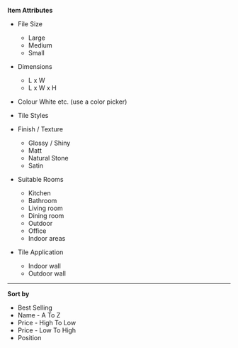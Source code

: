 **Item Attributes**
- File Size
    - Large
    - Medium
    - Small

- Dimensions
    - L x W
    - L x W x H

- Colour
    White etc. (use a color picker)

- Tile Styles

- Finish / Texture
    - Glossy / Shiny
    - Matt
    - Natural Stone
    - Satin

- Suitable Rooms
    - Kitchen
    - Bathroom
    - Living room
    - Dining room
    - Outdoor
    - Office
    - Indoor areas

- Tile Application
    - Indoor wall
    - Outdoor wall

***

**Sort by**
- Best Selling
- Name - A To Z
- Price - High To Low
- Price - Low To High
- Position
